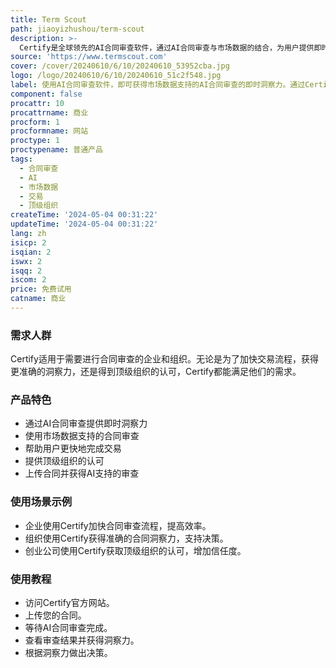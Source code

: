 ```yaml
---
title: Term Scout
path: jiaoyizhushou/term-scout
description: >-
  Certify是全球领先的AI合同审查软件，通过AI合同审查与市场数据的结合，为用户提供即时洞察力。该产品的主要优点是能够帮助用户更快地完成交易，并得到顶级组织的认可。Certify的背景信息、价格和定位等详细信息可参考官方网站。
source: 'https://www.termscout.com'
cover: /cover/20240610/6/10/20240610_53952cba.jpg
logo: /logo/20240610/6/10/20240610_51c2f548.jpg
label: 使用AI合同审查软件，即可获得市场数据支持的AI合同审查的即时洞察力。通过Certify，更快地完成交易。得到顶级组织的认可。立即上传您的合同。
component: false
procattr: 10
procattrname: 商业
procform: 1
procformname: 网站
proctype: 1
proctypename: 普通产品
tags:
  - 合同审查
  - AI
  - 市场数据
  - 交易
  - 顶级组织
createTime: '2024-05-04 00:31:22'
updateTime: '2024-05-04 00:31:22'
lang: zh
isicp: 2
isqian: 2
iswx: 2
isqq: 2
iscom: 2
price: 免费试用
catname: 商业
---
```




### 需求人群
Certify适用于需要进行合同审查的企业和组织。无论是为了加快交易流程，获得更准确的洞察力，还是得到顶级组织的认可，Certify都能满足他们的需求。

### 产品特色
* 通过AI合同审查提供即时洞察力
* 使用市场数据支持的合同审查
* 帮助用户更快地完成交易
* 提供顶级组织的认可
* 上传合同并获得AI支持的审查

### 使用场景示例
* 企业使用Certify加快合同审查流程，提高效率。
* 组织使用Certify获得准确的合同洞察力，支持决策。
* 创业公司使用Certify获取顶级组织的认可，增加信任度。

### 使用教程
* 访问Certify官方网站。
* 上传您的合同。
* 等待AI合同审查完成。
* 查看审查结果并获得洞察力。
* 根据洞察力做出决策。

  
